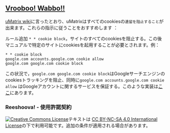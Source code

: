 ﻿## [Vrooboo! Wabbo!!](https://umatrix-rules.github.io/#ovagarava---toc)

[uMatrix wiki](https://github.com/gorhill/uMatrix/wiki/Cookies)に言ったとおり、uMatrixはすべてのcookiesの`遺留を阻止すること`が出来ます。これらの指示に従うことをおすすめします
：

ルール追加 `* * cookie block`，サイトのすべてのcookiesを阻止する。この後マニュアルで特定のサイトにcookiesを起用することが必要とされます。例：

    * * cookie block
    google.com accounts.google.com cookie allow
    google.com google.com cookie block

この状況で，`google.com google.com cookie block`はGoogleサーチエンジンのcookiesトラッキングを阻止、同時に`google.com accounts.google.com cookie allow` はGoogleアカウントに関するサービスを保証する。このような実装は[ここ](https://github.com/uMatrix-Rules/uMatrix-Rules-Site/tree/Strict-Cookies)にあります。

### Reeshoova! - 使用許諾契約

<a rel="license" href="http://creativecommons.org/licenses/by-nc-sa/4.0/"><img alt="Creative Commons License" style="border-width:0" src="https://i.creativecommons.org/l/by-nc-sa/4.0/88x31.png" /></a>テキストは <a rel="license" href="http://creativecommons.org/licenses/by-nc-sa/4.0/">CC BY-NC-SA 4.0 International License</a>の下で利用可能です。追加の条件が適用される場合があります。